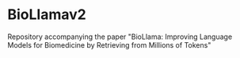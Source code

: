 # BioLlamav2
Repository accompanying the paper "BioLlama: Improving Language Models for Biomedicine by Retrieving from Millions of Tokens"
